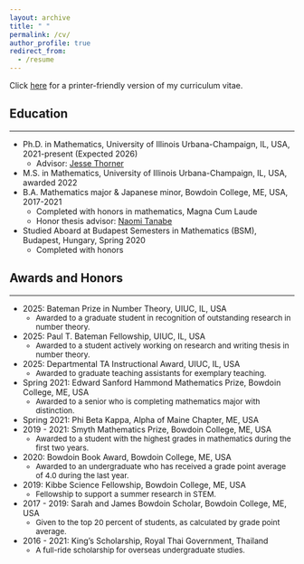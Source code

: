 ```yaml
---
layout: archive
title: " "
permalink: /cv/
author_profile: true
redirect_from:
  - /resume
---
```


Click [here](http://ploynawapan.github.io/files/Updated_Curriculum_Vitae.pdf) for a printer-friendly version of my curriculum vitae. 

Education
------
---
* Ph.D. in Mathematics, University of Illinois Urbana-Champaign, IL, USA, 2021-present (Expected 2026)
  * Advisor: [Jesse Thorner](https://sites.google.com/view/jessethorner)
* M.S. in Mathematics, University of Illinois Urbana-Champaign, IL, USA, awarded 2022
* B.A. Mathematics major & Japanese minor, Bowdoin College, ME, USA, 2017-2021
  * Completed with honors in mathematics, Magna Cum Laude <!--GPA: 3.93 -->
  * Honor thesis advisor: [Naomi Tanabe](https://tildesites.bowdoin.edu/~ntanabe/)
* Studied Aboard at Budapest Semesters in Mathematics (BSM), Budapest, Hungary, Spring 2020
  * Completed with honors  <!--GPA: 3.92 -->
    

<!-- Publications & preprints
------
1. Effective correlation and decorrelation for newforms, and weak subconvexity for $L$-functions. (With an appendix by Jesse Thorner) [(arXiv)](http://arxiv.org/abs/2405.05249)
2. An Alternative Approach to Computing $\beta(2k + 1)$. (With N. Tanabe) Integers 23 (2023). [(pdf)](http://math.colgate.edu/~integers/x72/x72.pdf) & [journal's site)](http://math.colgate.edu/~integers/vol23.html) 
3. Walking to Infinity on the Fibonacci Sequence. (With S. Miller, F. Peng, T. Popescu) Fibonacci Quart. 60 (2022), no. 5, pp. 293-299. [(pdf)](https://www.fq.math.ca/Papers1/60-5/miller2.pdf) & [journal's site)](https://www.fq.math.ca/60-5.html) 
4. Modeling Random Walks to Infinity on Primes in $\mathbb{Z}[\sqrt{2}]$.  (With B. Li, S. Miller, D. Sarnecki, T. Popescu)
J. Integer Seq. 25 (2022), 21 pp. [(pdf)](http://ploynawapan.github.io/files/miller11.pdf)  & [journal's site)](https://cs.uwaterloo.ca/journals/JIS/vol25.html) 
5. Walking to Infinity Along Some Number Theory Sequences. (With Steven J. Miller, Fei Peng, Tudor Popescu, Joshua Siktar, and the Polymath REU program) arXiv preprint, arXiv:2010.14932. [(arXiv)](https://arxiv.org/abs/2010.14932)
   
---
-->
<!--
Talks
------
_Holomorphic quantum unique ergodicity & weak subconvexity for $L$-functions_ 
  * Shandong University Number Theory Seminar (June 2024)(Remote)
  * Stanford Univeristy Graduate Student Number Theory Seminar (Apr 2024)(Remote)
  * UIUC Number Theory Seminar (Mar 2024)
  * UIUC Graduate Student Number Theory Seminar (Mar 2024 & Nov 2023)
  * The 20th International Conference on Fibonacci Numbers and Their Applications, University of Sarajevo (Jul 2022)(Remote)
  * Honors Thesis, Bowdoin College Department of Mathematics (May 2021) (Remote)
  * The PAlmetto Joint Arithmetic, Modularity, and Analysis Series (Sep 2020)(Remote)
  * Bowdoin College President's Summer Research Symposium (Oct 2019) (poster) 
<!--* _Introduction to Holomorphic quantum unique ergodicity_ -->
  
<!--* _Walking to Infinity on the Fibonacci Sequence_ -->

<!--* _On the Dirichlet $L$-functions and the $L$-functions of Modular Forms_-->

<!--* _Walking to Infinity Along Some Number Theory Sequences_ -->

<!--* _An Alternative Approach to Computing  $\beta(2k+1)$_ --> 


<!--* Fall 2020/Spring 2021: <span style="color: brown;">Honors thesis</span> in mathematics at Bowdoin College
  * Project: ''On the Dirichlet \\(L\\)-functions and the \\(L\\)-functions of Modular Forms.''
  * Supervisor: Professor Naomi Tanabe, Ph.D. 

* Summer 2020: <span style="color: brown;">The Polymath REU program</span>
  * Projects: ''Walking to Infinity Along Some Number Theory Sequences," "Modeling Random Walks to Infinity on Primes in \\(\mathbb{Z}[\sqrt{2}]\\)'' & "Walking to Infinity On the Fibonacci Sequence" 
  * Supervisor: Professor Steven J.  Miller, Ph.D., Williams College

* Summer 2019: <span style="color: brown;">Summer Research</span> at Bowdoin College
  * Project: ''An Alternative Approach to Computing \\(\beta(2k+1)\\).''
  * Supervisor: Professor Naomi Tanabe, Ph.D., Bowdoin College -->

<!--* Teaching
------
  
* <span style="color: brown;">Graduate Teaching Assistant</span>, University of Illinois Urbana-Champaign
  * Summer 2024: MATH 257 Linear Algebra with Computational Applications
  * Spring 2024: MATH 220 Calculus, Differential Calculus (Head TA) $*$
  * Fall 2023: MATH 221 Calculus I, Differential Calculus $*$
  * Spring 2023: MATH 220 Calculus, Differential Calculus (Head TA) $*$
  * Fall 2022: MATH 220 Calculus, Differential Calculus $*$
  * Spring 2022: MATH 220 Calculus, Differential Calculus $*$
  * Fall 2021: MATH 231 Calculus II, Integral Calculus
  
$*$ = ranked as an excellent teacher by students.

* Summer 2022, 2017, 2016: <span style="color: brown;">Invited Speaker</span>, Benchama Maharat School 
  * Invited to give mathematics lectures to prepare over 200 middle/highschool students for the first regional round towards Thailand Mathematical Olympiad.
  
* Summer 2020: <span style="color: brown;">Polymath REU Teaching Assistant</span>
  * Organized weekly activities and logistics; coordinated with the mentor; guided students throughout the project.
  
* 2018-2019: <span style="color: brown;">Quantitative Reasoning Tutor & Undergraduate Mathematics Grader</span>, Bowdoin College
  * Tutored during Students’ of Color study night; helped with courses such as mathematical reasoning, linear algebra, and calculus.
  * <span style="color: brown;"> Undergraduate Mathematics Grader</span> for the following courses:
    * Fall 2018, Spring 2019: MATH 2020 Mathematical Reasoning
    * Fall 2019: MATH 2303 Functions of Complex Variables
    * Fall 2019: MATH 2602 Introduction to Group Theory

* Winter 2018, 2019: <span style="color: brown;">College Application Reader</span>, SIT Graduate institution, VA, USA
  * Worked with a program funded by the Thai Government, facilitated Thai students through American college application system.

* Summer 2018:  <span style="color: brown;">Mathematics Teaching Assistant</span>,Brewster Academy, NH, USA
  * Worked with a program funded by the Thai Government; facilitated SAT preparation class; organized activities for students.

--- 
-->

Awards and Honors 
------
---
* 2025: Bateman Prize in Number Theory, UIUC, IL, USA
  <ul style="font-size: 0.95em;">
    <li>Awarded to a graduate student in recognition of outstanding research in number theory.</li>
   </ul>
* 2025: Paul T. Bateman Fellowship, UIUC, IL, USA
  <ul style="font-size: 0.95em;">
    <li>Awarded to a student actively working on research and writing thesis in number theory.</li>
   </ul>
* 2025: Departmental TA Instructional Award, UIUC, IL, USA
   <ul style="font-size: 0.95em;">
    <li>Awarded to graduate teaching assistants for exemplary teaching.</li>
   </ul>
* Spring 2021: Edward Sanford Hammond Mathematics Prize, Bowdoin College, ME, USA
   <ul style="font-size: 0.95em;">
     <li>Awarded to a senior who is completing mathematics major with distinction.</li>
    </ul>
* Spring 2021: Phi Beta Kappa, Alpha of Maine Chapter, ME, USA
* 2019 - 2021: Smyth Mathematics Prize, Bowdoin College, ME, USA 
   <ul style="font-size: 0.95em;">
     <li>Awarded to a student with the highest grades in mathematics during the first two years.</li>
    </ul>
* 2020: Bowdoin Book Award, Bowdoin College, ME, USA 
  <ul style="font-size: 0.95em;">
     <li>Awarded to an undergraduate who has received a grade point average of 4.0 during the last year.</li>
    </ul>
* 2019: Kibbe Science Fellowship, Bowdoin College, ME, USA
  <ul style="font-size: 0.95em;">
     <li>Fellowship to support a summer research in STEM.</li>
    </ul>
* 2017 - 2019: Sarah and James Bowdoin Scholar, Bowdoin College, ME, USA 
   <ul style="font-size: 0.95em;">
     <li>Given to the top 20 percent of students, as calculated by grade point average.</li>
    </ul>
* 2016 - 2021: King’s Scholarship, Royal Thai Government, Thailand
  <ul style="font-size: 0.95em;">
     <li>A full-ride scholarship for overseas undergraduate studies.</li>
    </ul>
    
    


 
<!--Skills
------
* Programming: Python, Java, C
* Languages: Thai (Native); English (Bilingual proficiency); Japanese (Limited working proficiency)
  
---  
-->
  
<!--Voluteer Experiences
------
* 2017-2019: <span style="color: brown;">Common Good Day</span>, McKeen Center, Bowdoin College
  * Participated and led a group on the Bowdoin Common Good Day; distributed food at Brunswick's Mid Coast Hunger Prevention Program; cleaned up Portland's Ronald McDonald house and Grow to Give farm.
* Spring 2018: <span style="color: brown;">Hunger and Homelessness in Maine</span>, McKeen Center, Bowdoin College
  * Participated in Alternative Spring Break program to help distribute food and clean up shelters in Portland and discuss the root of hunger and homelessness.-->
